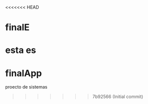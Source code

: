 <<<<<<< HEAD
# finalE
esta es 
=======
# finalApp
proecto de sistemas
>>>>>>> 7b92566 (Initial commit)

